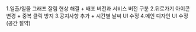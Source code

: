 1.일출/일몰 그래프 잘림 현상 해결 + 배포 버전과 서비스 버전 구분
2.뒤로가기 아이콘 변경 + 중복 클릭 방지
3.공지사항 추가 + 시간별 날씨 UI 수정
4.메인 디자인 UI 수정(공간 절약)
